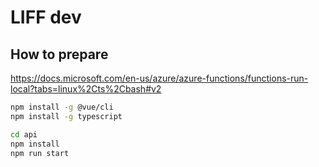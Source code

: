 # LIFF dev

## How to prepare

https://docs.microsoft.com/en-us/azure/azure-functions/functions-run-local?tabs=linux%2Cts%2Cbash#v2

```bash
npm install -g @vue/cli
npm install -g typescript
```

```bash
cd api
npm install
npm run start
```